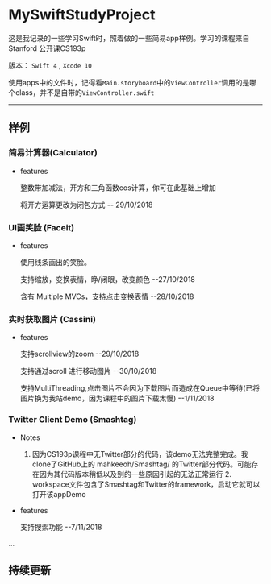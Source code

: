 # MySwiftStudyProject

这是我记录的一些学习Swift时，照着做的一些简易app样例。学习的课程来自 Stanford 公开课CS193p  

版本： ` Swift 4 ` , ` Xcode 10 `

使用apps中的文件时，记得看` Main.storyboard `中的` ViewController `调用的是哪个class，并不是自带的` ViewController.swift ` 

---

## 样例
### 简易计算器(Calculator)
+ features

	整数带加减法，开方和三角函数cos计算，你可在此基础上增加

	将开方运算更改为闭包方式  -- 29/10/2018

### UI画笑脸  (Faceit)
+ features

	使用线条画出的笑脸。

	支持缩放，变换表情，睁/闭眼，改变颜色  --27/10/2018

	含有 Multiple MVCs，支持点击变换表情  --28/10/2018

### 实时获取图片 (Cassini)
+ features

	支持scrollview的zoom --29/10/2018

	支持通过scroll 进行移动图片 --30/10/2018

	支持MultiThreading,点击图片不会因为下载图片而造成在Queue中等待(已将图片换为我站demo，因为课程中的图片下载太慢) --1/11/2018
	
### Twitter Client Demo (Smashtag)
+ Notes
        
	1. 因为CS193p课程中无Twitter部分的代码，该demo无法完整完成。我clone了GitHub上的 mahkeeoh/Smashtag/ 的Twitter部分代码。可能存在因为其代码版本稍低以及别的一些原因引起的无法正常运行
        2. workspace文件包含了Smashtag和Twitter的framework，启动它就可以打开该appDemo

+ features

	支持搜索功能 --7/11/2018

	
        
        
    
...

持续更新
---


